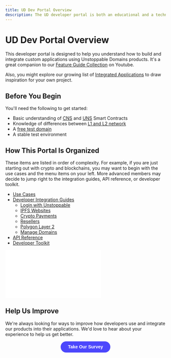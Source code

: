 ```yaml
---
title: UD Dev Portal Overview
description: The UD developer portal is both an educational and a technical resource. We hope it will be equally useful for both technical and non-technical readers.
---
```


# UD Dev Portal Overview

This developer portal is designed to help you understand how to build and integrate custom applications using Unstoppable Domains products.
It's a great companion to our [Feature Guide Collection](https://youtube.com/playlist?list=PLkKiQerk3s0AbMvBafwmJdR8pv7qPYeL-) on Youtube.

Also, you might explore our growing list of [Integrated Applications](https://unstoppabledomains.com/apps) to draw inspiration for your own project.

## Before You Begin

You'll need the following to get started:
- Basic understanding of [CNS](../developer-toolkit/smart-contracts/cns-smart-contracts.md) and [UNS](../developer-toolkit/smart-contracts/uns-smart-contracts.md) Smart Contracts
- Knowledge of differences between [L1 and L2 network](../polygon/index.md)
- A [free test domain](./test-domains/etherscan.md)
- A stable test environment

## How This Portal Is Organized

These items are listed in order of complexity. For example, if you are just starting out with crypto and blockchains, you may want to begin with the use cases and the menu items on your left. More advanced members may decide to jump right to the integration guides, API reference, or developer toolkit.

- [Use Cases](../use-cases/index.mdx)
- [Developer Integration Guides](../guides.mdx)
  - [Login with Unstoppable](../login-with-unstoppable/index.md)
  - [IPFS Websites](../d-websites/index.md)
  - [Crypto Payments](../crypto-payments/index.md)
  - [Resellers](../reseller/index.md)
  - [Polygon Layer 2](../polygon/index.md)
  - [Manage Domains](../manage-domains/index.md)
- [API Reference](../openapi/reference.page.yaml)
- [Developer Toolkit](../developer-toolkit/index.md)

<embed src="/snippets/_discord.md" />

## Help Us Improve

We're always looking for ways to improve how developers use and integrate our products into their applications. We'd love to hear about your experience to help us get better.

<div align="center"><button data-tf-slider="uHPQyHO6" data-tf-width="550" data-tf-iframe-props="title=Developer Research Survey" data-tf-medium="snippet" style="all:unset;font-family:Helvetica,Arial,sans-serif;display:inline-block;max-width:100%;white-space:nowrap;overflow:hidden;text-overflow:ellipsis;background-color:#4C47FC;color:#FFFFFF;font-size:14px;border-radius:17px;padding:0 23px;font-weight:bold;height:35px;cursor:pointer;line-height:35px;text-align:center;margin:0;text-decoration:none;">Take Our Survey</button></div>
